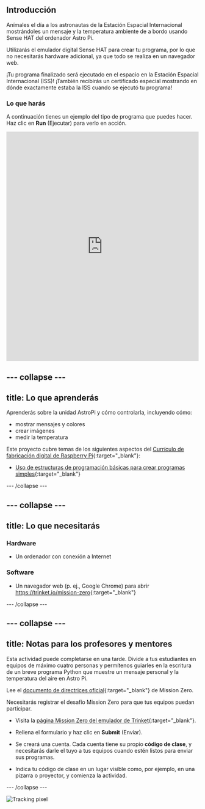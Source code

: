 ## Introducción

Anímales el día a los astronautas de la Estación Espacial Internacional mostrándoles un mensaje y la temperatura ambiente de a bordo usando Sense HAT del ordenador Astro Pi.

Utilizarás el emulador digital Sense HAT para crear tu programa, por lo que no necesitarás hardware adicional, ya que todo se realiza en un navegador web.

¡Tu programa finalizado será ejecutado en el espacio en la Estación Espacial Internacional (ISS)! ¡También recibirás un certificado especial mostrando en dónde exactamente estaba la ISS cuando se ejecutó tu programa!

### Lo que harás

A continuación tienes un ejemplo del tipo de programa que puedes hacer. Haz clic en **Run** (Ejecutar) para verlo en acción.

<iframe src="https://trinket.io/embed/python/069f6138f7?outputOnly=true&start=result" width="100%" height="600" frameborder="0" marginwidth="0" marginheight="0" allowfullscreen mark="crwd-mark"></iframe>

--- collapse ---
---
title: Lo que aprenderás
---
Aprenderás sobre la unidad AstroPi y cómo controlarla, incluyendo cómo:

+ mostrar mensajes y colores
+ crear imágenes
+ medir la temperatura

Este proyecto cubre temas de los siguientes aspectos del [Currículo de fabricación digital de Raspberry Pi](http://rpf.io/curriculum){:target="_blank"}:

+ [Uso de estructuras de programación básicas para crear programas simples](https://curriculum.raspberrypi.org/programming/creator/){:target="_blank"}

--- /collapse ---

--- collapse ---
---
title: Lo que necesitarás
---
### Hardware

+ Un ordenador con conexión a Internet

### Software

+ Un navegador web (p. ej., Google Chrome) para abrir <https://trinket.io/mission-zero>{:target="_blank"}

--- /collapse ---

--- collapse ---
---
title: Notas para los profesores y mentores
---
Esta actividad puede completarse en una tarde. Divide a tus estudiantes en equipos de máximo cuatro personas y permítenos guiarles en la escritura de un breve programa Python que muestre un mensaje personal y la temperatura del aire en Astro Pi.

Lee el [documento de directrices oficial](http://esamultimedia.esa.int/docs/edu/European_Astro_Pi_Challenge_Mission_Zero_guidelines.pdf){:target="_blank"} de Mission Zero.

Necesitarás registrar el desafío Mission Zero para que tus equipos puedan participar.

+ Visita la [página Mission Zero del emulador de Trinket](https://trinket.io/mission-zero/register){:target="_blank"}.

+ Rellena el formulario y haz clic en **Submit** (Enviar).

+ Se creará una cuenta. Cada cuenta tiene su propio **código de clase**, y necesitarás darle el tuyo a tus equipos cuando estén listos para enviar sus programas.

+ Indica tu código de clase en un lugar visible como, por ejemplo, en una pizarra o proyector, y comienza la actividad.

--- /collapse ---

![Tracking pixel](https://code.org/api/hour/begin_raspberrypi_astropi.png)
